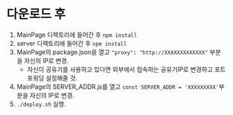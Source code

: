 다운로드 후
===========

1. MainPage 디렉토리에 들어간 후 `npm install`
2. server 디렉토리에 들어간 후 `npm install`
3. MainPage의 package.json을 열고 `"proxy": "http://XXXXXXXXXXXXX"` 부분을 자신의 IP로 변경.
    * 자신이 공유기를 사용하고 있다면 외부에서 접속하는 공유기IP로 변경하고 포트포워딩 설정해줄 것.
4. MainPage의 SERVER_ADDR.js를 열고 `const SERVER_ADDR = 'XXXXXXXXX'`부분을 자신의 IP로 변경.
5. `./deploy.sh` 실행.
